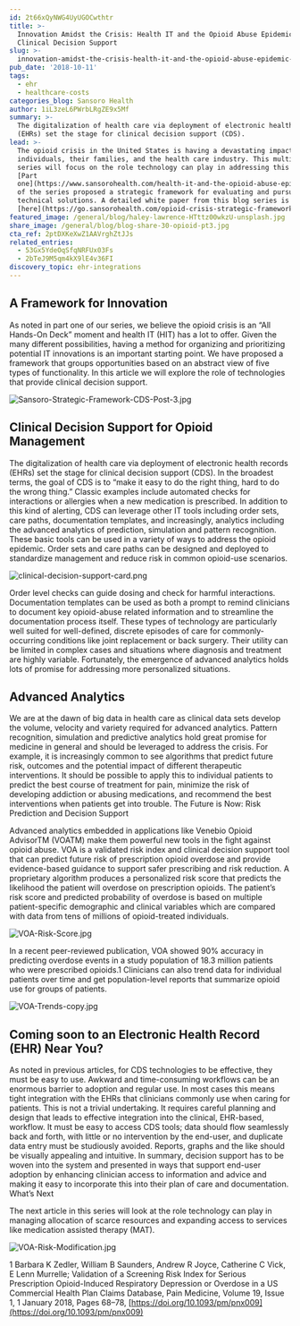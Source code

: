 ```yaml
---
id: 2t66xQyNWG4UyUGOCwthtr
title: >-
  Innovation Amidst the Crisis: Health IT and the Opioid Abuse Epidemic Part 3 –
  Clinical Decision Support
slug: >-
  innovation-amidst-the-crisis-health-it-and-the-opioid-abuse-epidemic-part-3-clinical-decision-support
pub_date: '2018-10-11'
tags:
  - ehr
  - healthcare-costs
categories_blog: Sansoro Health
author: 1iL3zeL6PWrbLRgZE9x5Mf
summary: >-
  The digitalization of health care via deployment of electronic health records
  (EHRs) set the stage for clinical decision support (CDS).
lead: >-
  The opioid crisis in the United States is having a devastating impact on
  individuals, their families, and the health care industry. This multi-part
  series will focus on the role technology can play in addressing this crisis.
  [Part
  one](https://www.sansorohealth.com/health-it-and-the-opioid-abuse-epidemic-a-strategic-framework/)
  of the series proposed a strategic framework for evaluating and pursuing
  technical solutions. A detailed white paper from this blog series is available
  [here](https://go.sansorohealth.com/opioid-crisis-strategic-framework).
featured_image: /general/blog/haley-lawrence-HTttz00wkzU-unsplash.jpg
share_image: /general/blog/blog-share-30-opioid-pt3.jpg
cta_ref: 2ptDXKeXwZ1AAVrghZtJJs
related_entries:
  - 53Gx5YdeOqSfqNRFUx03Fs
  - 2bTeJ9M5qm4kX9lE4v36FI
discovery_topic: ehr-integrations
---
```


## A Framework for Innovation

As noted in part one of our series, we believe the opioid crisis is an “All Hands-On Deck” moment and health IT (HIT) has a lot to offer. Given the many different possibilities, having a method for organizing and prioritizing potential IT innovations is an important starting point. We have proposed a framework that groups opportunities based on an abstract view of five types of functionality. In this article we will explore the role of technologies that provide clinical decision support.

![Sansoro-Strategic-Framework-CDS-Post-3.jpg](//images.ctfassets.net/189dvqdsjh46/449nk7DmoBrffco2uoLsGu/a012c069c09d8a613b9277db98dc4e2f/Sansoro-Strategic-Framework-CDS-Post-3.jpg.webp)


## Clinical Decision Support for Opioid Management

The digitalization of health care via deployment of electronic health records (EHRs) set the stage for clinical decision support (CDS). In the broadest terms, the goal of CDS is to “make it easy to do the right thing, hard to do the wrong thing.” Classic examples include automated checks for interactions or allergies when a new medication is prescribed. In addition to this kind of alerting, CDS can leverage other IT tools including order sets, care paths, documentation templates, and increasingly, analytics including the advanced analytics of prediction, simulation and pattern recognition. These basic tools can be used in a variety of ways to address the opioid epidemic. Order sets and care paths can be designed and deployed to standardize management and reduce risk in common opioid-use scenarios. 

![clinical-decision-support-card.png](//images.ctfassets.net/189dvqdsjh46/5mApxYdmFAjs82GXrOJ6fo/40194f4961e344c0f5a9683d56cf9b01/clinical-decision-support-card.png.webp)

Order level checks can guide dosing and check for harmful interactions. Documentation templates can be used as both a prompt to remind clinicians to document key opioid-abuse related information and to streamline the documentation process itself. These types of technology are particularly well suited for well-defined, discrete episodes of care for commonly-occurring conditions like joint replacement or back surgery. Their utility can be limited in complex cases and situations where diagnosis and treatment are highly variable. Fortunately, the emergence of advanced analytics holds lots of promise for addressing more personalized situations. 

## Advanced Analytics

We are at the dawn of big data in health care as clinical data sets develop the volume, velocity and variety required for advanced analytics. Pattern recognition, simulation and predictive analytics hold great promise for medicine in general and should be leveraged to address the crisis. For example, it is increasingly common to see algorithms that predict future risk, outcomes and the potential impact of different therapeutic interventions. It should be possible to apply this to individual patients to predict the best course of treatment for pain, minimize the risk of developing addiction or abusing medications, and recommend the best interventions when patients get into trouble.
The Future is Now: Risk Prediction and Decision Support

Advanced analytics embedded in applications like Venebio Opioid AdvisorTM (VOATM) make them powerful new tools in the fight against opioid abuse. VOA is a validated risk index and clinical decision support tool that can predict future risk of prescription opioid overdose and provide evidence-based guidance to support safer prescribing and risk reduction. A proprietary algorithm produces a personalized risk score that predicts the likelihood the patient will overdose on prescription opioids. The patient’s risk score and predicted probability of overdose is based on multiple patient-specific demographic and clinical variables which are compared with data from tens of millions of opioid-treated individuals.

![VOA-Risk-Score.jpg](//images.ctfassets.net/189dvqdsjh46/5vvbPfeCr9hZdBhNtLuXJJ/6de4daa8083045b62dc5323dcb2a370a/VOA-Risk-Score.jpg.webp)

In a recent peer-reviewed publication, VOA showed 90% accuracy in predicting overdose events in a study population of 18.3 million patients who were prescribed opioids.1 Clinicians can also trend data for individual patients over time and get population-level reports that summarize opioid use for groups of patients. 

![VOA-Trends-copy.jpg](//images.ctfassets.net/189dvqdsjh46/4Z20sauoFpErGdmNfNRCen/964a4ff15e55dac953d36ba652201a41/VOA-Trends-copy.jpg.webp)


## Coming soon to an Electronic Health Record (EHR) Near You?

As noted in previous articles, for CDS technologies to be effective, they must be easy to use. Awkward and time-consuming workflows can be an enormous barrier to adoption and regular use. In most cases this means tight integration with the EHRs that clinicians commonly use when caring for patients. This is not a trivial undertaking. It requires careful planning and design that leads to effective integration into the clinical, EHR-based, workflow. It must be easy to access CDS tools; data should flow seamlessly back and forth, with little or no intervention by the end-user, and duplicate data entry must be studiously avoided. Reports, graphs and the like should be visually appealing and intuitive. In summary, decision support has to be woven into the system and presented in ways that support end-user adoption by enhancing clinician access to information and advice and making it easy to incorporate this into their plan of care and documentation.
What’s Next

The next article in this series will look at the role technology can play in managing allocation of scarce resources and expanding access to services like medication assisted therapy (MAT).

![VOA-Risk-Modification.jpg](//images.ctfassets.net/189dvqdsjh46/6WGBUuDIMdbSmbg8prWtr3/909b8376901fd5c038ef702040587e73/VOA-Risk-Modification.jpg.webp)


1 Barbara K Zedler, William B Saunders, Andrew R Joyce, Catherine C Vick, E Lenn Murrelle; Validation of a Screening Risk Index for Serious Prescription Opioid-Induced Respiratory Depression or Overdose in a US Commercial Health Plan Claims Database, Pain Medicine, Volume 19, Issue 1, 1 January 2018, Pages 68–78, [https://doi.org/10.1093/pm/pnx009](https://doi.org/10.1093/pm/pnx009)


  